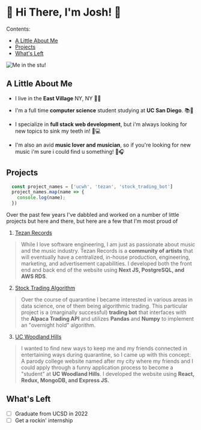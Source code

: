 # 👋 Hi There, I'm Josh! 👋

Contents:
* [A Little About Me](https://github.com/JoshDreben/CSE110-LAB1/blob/main/index.md#a-little-about-me)
* [Projects](https://github.com/JoshDreben/CSE110-LAB1/blob/main/index.md#Projects)
* [What's Left](https://github.com/JoshDreben/CSE110-LAB1/blob/main/index.md#whats-left)

![Me in the stu!](other_imgs/me.JPG)

## A Little About Me

- I live in the **East Village** NY, NY 🗽🏢

- I'm a full time **computer science** student studying at **UC San Diego**. 📚🏫

- I specialize in **full stack web development**, but i'm always looking for new topics to sink my teeth in! 💾💻

- I'm also an avid **music lover and musician**, so if you're looking for new music i'm sure i could find u something!  🎸🎧

## Projects

```js
  const project_names = ['ucwh', 'tezan', 'stock_trading_bot']
  project_names.map(name => {
    console.log(name);
  })
```

Over the past few years I've dabbled and worked on a number of little projects but here and there, but here are a few that I'm most proud of

1. [Tezan Records](https://tezanrecords.com)

> While I love software engineering, I am just as passionate about music and the music industry. Tezan Records is a **community of artists** that will eventually have a centralized, in-house production, engineering, marketing, and advertisement capabilities. I developed both the front end and back end of the website using **Next JS, PostgreSQL, and AWS RDS**.

2. [Stock Trading Algorithm](https://github.com/JoshDreben/overnight_algo)

> Over the course of quarantine I became interested in various areas in data science, one of them being algorithmic trading. This particular project is a (marginally successful) **trading bot** that interfaces with the **Alpaca Trading API** and utilizes **Pandas** and **Numpy** to implement an "overnight hold" algorithm.

3. [UC Woodland Hills](https://ucwh.wtf)

> I wanted to find new ways to keep me and my friends connected in entertaining ways during quarantine, so I came up with this concept: A parody college website named after my city where my friends and I could apply through a funny application process to become a "student" at **UC Woodland Hills**. I developed the website using **React, Redux, MongoDB, and Express JS.**

## What's Left

- [ ] Graduate from UCSD in 2022
- [ ] Get a rockin' internship
